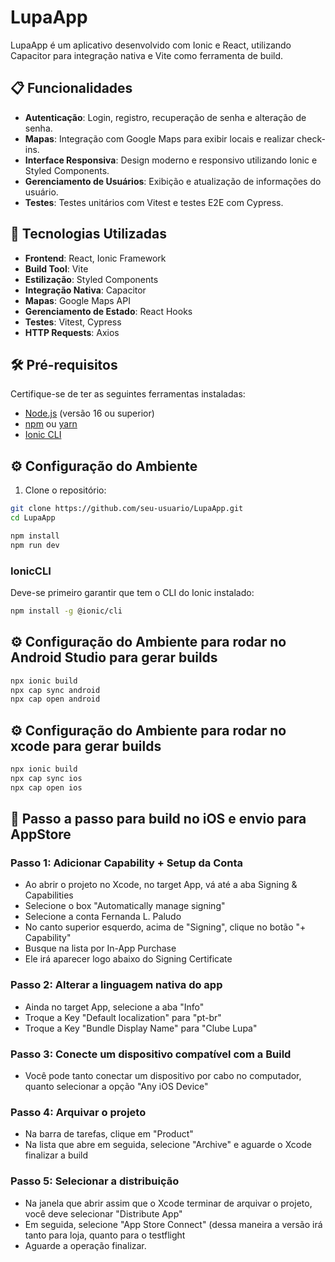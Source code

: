 # LupaApp

LupaApp é um aplicativo desenvolvido com Ionic e React, utilizando Capacitor para integração nativa e Vite como ferramenta de build.

## 📋 Funcionalidades

- **Autenticação**: Login, registro, recuperação de senha e alteração de senha.
- **Mapas**: Integração com Google Maps para exibir locais e realizar check-ins.
- **Interface Responsiva**: Design moderno e responsivo utilizando Ionic e Styled Components.
- **Gerenciamento de Usuários**: Exibição e atualização de informações do usuário.
- **Testes**: Testes unitários com Vitest e testes E2E com Cypress.

## 🚀 Tecnologias Utilizadas

- **Frontend**: React, Ionic Framework
- **Build Tool**: Vite
- **Estilização**: Styled Components
- **Integração Nativa**: Capacitor
- **Mapas**: Google Maps API
- **Gerenciamento de Estado**: React Hooks
- **Testes**: Vitest, Cypress
- **HTTP Requests**: Axios

## 🛠️ Pré-requisitos

Certifique-se de ter as seguintes ferramentas instaladas:

- [Node.js](https://nodejs.org/) (versão 16 ou superior)
- [npm](https://www.npmjs.com/) ou [yarn](https://yarnpkg.com/)
- [Ionic CLI](https://ionicframework.com/docs/cli)

## ⚙️ Configuração do Ambiente

1. Clone o repositório:

```bash
git clone https://github.com/seu-usuario/LupaApp.git
cd LupaApp
```

```bash
npm install
npm run dev
```

### IonicCLI

Deve-se primeiro garantir que tem o CLI do Ionic instalado:

```bash
npm install -g @ionic/cli
```

## ⚙️ Configuração do Ambiente para rodar no Android Studio para gerar builds

```bash
npx ionic build
npx cap sync android
npx cap open android
```

## ⚙️ Configuração do Ambiente para rodar no xcode para gerar builds

```bash
npx ionic build
npx cap sync ios
npx cap open ios
```

## 🚀 Passo a passo para build no iOS e envio para AppStore

### Passo 1: Adicionar Capability + Setup da Conta
- Ao abrir o projeto no Xcode, no target App, vá até a aba Signing & Capabilities
- Selecione o box "Automatically manage signing"
- Selecione a conta Fernanda L. Paludo
- No canto superior esquerdo, acima de "Signing", clique no botão "+ Capability"
- Busque na lista por In-App Purchase
- Ele irá aparecer logo abaixo do Signing Certificate

### Passo 2: Alterar a linguagem nativa do app
- Ainda no target App, selecione a aba "Info"
- Troque a Key "Default localization" para "pt-br"
- Troque a Key "Bundle Display Name" para "Clube Lupa"

### Passo 3: Conecte um dispositivo compatível com a Build
- Você pode tanto conectar um dispositivo por cabo no computador, quanto selecionar a opção "Any iOS Device"

### Passo 4: Arquivar o projeto
- Na barra de tarefas, clique em "Product"
- Na lista que abre em seguida, selecione "Archive" e aguarde o Xcode finalizar a build

### Passo 5: Selecionar a distribuição
- Na janela que abrir assim que o Xcode terminar de arquivar o projeto, você deve selecionar "Distribute App"
- Em seguida, selecione "App Store Connect" (dessa maneira a versão irá tanto para loja, quanto para o testflight
- Aguarde a operação finalizar.
